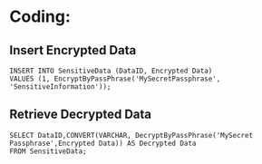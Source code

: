 # Coding:

## Insert Encrypted Data
```mysql
INSERT INTO SensitiveData (DataID, Encrypted Data)
VALUES (1, EncryptByPassPhrase('MySecretPassphrase', 'SensitiveInformation'));
```
## Retrieve Decrypted Data
```mysql
SELECT DataID,CONVERT(VARCHAR, DecryptByPassPhrase('MySecret Passphrase',Encrypted Data)) AS Decrypted Data
FROM SensitiveData;
```
